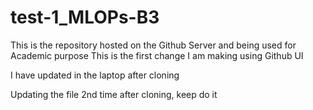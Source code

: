 # test-1_MLOPs-B3
This is the repository hosted on the Github Server and being used for Academic purpose
This is the first change I am making using Github UI 

I have updated in the laptop after cloning

Updating the file 2nd time after cloning, keep do it 

